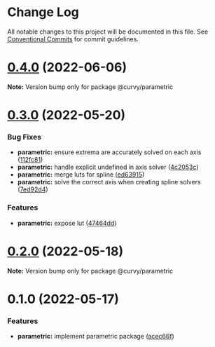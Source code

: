 # Change Log

All notable changes to this project will be documented in this file.
See [Conventional Commits](https://conventionalcommits.org) for commit guidelines.

# [0.4.0](https://github.com/tkofh/curvy/compare/@curvy/parametric@0.3.0...@curvy/parametric@0.4.0) (2022-06-06)

**Note:** Version bump only for package @curvy/parametric





# [0.3.0](https://github.com/tkofh/curvy/compare/@curvy/parametric@0.2.0...@curvy/parametric@0.3.0) (2022-05-20)


### Bug Fixes

* **parametric:** ensure extrema are accurately solved on each axis ([112fc81](https://github.com/tkofh/curvy/commit/112fc81ae27b48cf052868437e9923f81735555f))
* **parametric:** handle explicit undefined in axis solver ([4c2053c](https://github.com/tkofh/curvy/commit/4c2053cac3e3813c8219d1e172e4a1ca0ce929ab))
* **parametric:** merge luts for spline ([ed63915](https://github.com/tkofh/curvy/commit/ed6391582bedc47af50c1fcf22985f4ccf35f3b4))
* **parametric:** solve the correct axis when creating spline solvers ([7ed92d4](https://github.com/tkofh/curvy/commit/7ed92d4f15f5770e15772eb1b7f0a5a688173691))


### Features

* **parametric:** expose lut ([47464dd](https://github.com/tkofh/curvy/commit/47464dd93f6e161626826f3994c286ca7408542c))





# [0.2.0](https://github.com/tkofh/curvy/compare/@curvy/parametric@0.1.0...@curvy/parametric@0.2.0) (2022-05-18)

**Note:** Version bump only for package @curvy/parametric





# 0.1.0 (2022-05-17)


### Features

* **parametric:** implement parametric package ([acec66f](https://github.com/tkofh/curvy/commit/acec66f2d888e555469b33b5ae00f02c5ed309e4))
